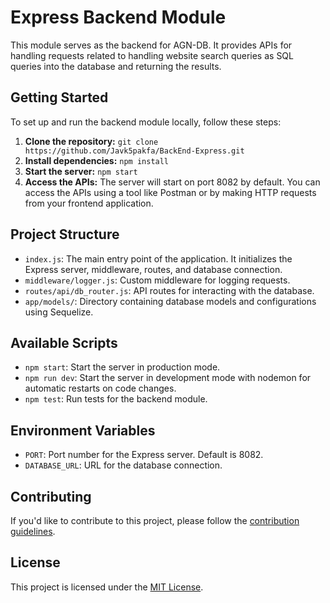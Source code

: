 # Express Backend Module

This module serves as the backend for AGN-DB. It provides APIs for handling requests related to handling website search queries as SQL queries into the database and returning the results.

## Getting Started

To set up and run the backend module locally, follow these steps:

1. **Clone the repository:** `git clone https://github.com/Javk5pakfa/BackEnd-Express.git`
2. **Install dependencies:** `npm install`
3. **Start the server:** `npm start`
4. **Access the APIs:** The server will start on port 8082 by default. You can access the APIs using a tool like Postman or by making HTTP requests from your frontend application.

## Project Structure

- `index.js`: The main entry point of the application. It initializes the Express server, middleware, routes, and database connection.
- `middleware/logger.js`: Custom middleware for logging requests.
- `routes/api/db_router.js`: API routes for interacting with the database.
- `app/models/`: Directory containing database models and configurations using Sequelize.

## Available Scripts

- `npm start`: Start the server in production mode.
- `npm run dev`: Start the server in development mode with nodemon for automatic restarts on code changes.
- `npm test`: Run tests for the backend module.

## Environment Variables

- `PORT`: Port number for the Express server. Default is 8082.
- `DATABASE_URL`: URL for the database connection.

## Contributing

If you'd like to contribute to this project, please follow the [contribution guidelines](CONTRIBUTING.md).

## License

This project is licensed under the [MIT License](LICENSE).
